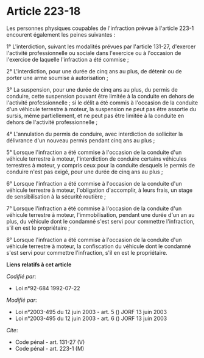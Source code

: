 # Article 223-18

Les personnes physiques coupables de l'infraction prévue à l'article 223-1 encourent également les peines suivantes :

1° L'interdiction, suivant les modalités prévues par l'article 131-27, d'exercer l'activité professionnelle ou sociale dans
l'exercice ou à l'occasion de l'exercice de laquelle l'infraction a été commise ;

2° L'interdiction, pour une durée de cinq ans au plus, de détenir ou de porter une arme soumise à autorisation ;

3° La suspension, pour une durée de cinq ans au plus, du permis de conduire, cette suspension pouvant être limitée à la
conduite en dehors de l'activité professionnelle ; si le délit a été commis à l'occasion de la conduite d'un véhicule
terrestre à moteur, la suspension ne peut pas être assortie du sursis, même partiellement, et ne peut pas être limitée à la
conduite en dehors de l'activité professionnelle ;

4° L'annulation du permis de conduire, avec interdiction de solliciter la délivrance d'un nouveau permis pendant cinq ans au
plus ;

5° Lorsque l'infraction a été commise à l'occasion de la conduite d'un véhicule terrestre à moteur, l'interdiction de
conduire certains véhicules terrestres à moteur, y compris ceux pour la conduite desquels le permis de conduire n'est pas
exigé, pour une durée de cinq ans au plus ;

6° Lorsque l'infraction a été commise à l'occasion de la conduite d'un véhicule terrestre à moteur, l'obligation d'accomplir,
à leurs frais, un stage de sensibilisation à la sécurité routière ;

7° Lorsque l'infraction a été commise à l'occasion de la conduite d'un véhicule terrestre à moteur, l'immobilisation, pendant
une durée d'un an au plus, du véhicule dont le condamné s'est servi pour commettre l'infraction, s'il en est le
propriétaire ;

8° Lorsque l'infraction a été commise à l'occasion de la conduite d'un véhicule terrestre à moteur, la confiscation du
véhicule dont le condamné s'est servi pour commettre l'infraction, s'il en est le propriétaire.

**Liens relatifs à cet article**

_Codifié par_:

  - Loi n°92-684 1992-07-22

_Modifié par_:

  - Loi n°2003-495 du 12 juin 2003 - art. 5 () JORF 13 juin 2003
  - Loi n°2003-495 du 12 juin 2003 - art. 6 () JORF 13 juin 2003

_Cite_:

  - Code pénal - art. 131-27 (V)
  - Code pénal - art. 223-1 (M)
